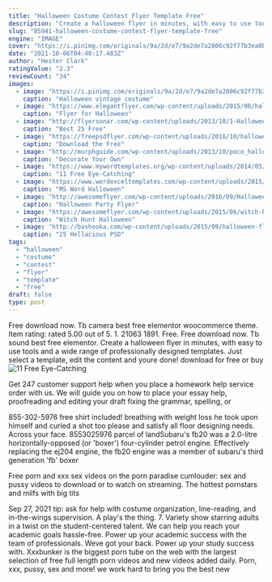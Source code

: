 ```yaml
---
title: "Halloween Costume Contest Flyer Template Free"
description: "Create a halloween flyer in minutes, with easy to use tools and a wide range of professionally designed templates. Just select a template, edit the content and youre done! download for free or buy"
slug: "85941-halloween-costume-contest-flyer-template-free"
engine: "IMAGE"
cover: "https://i.pinimg.com/originals/9a/2d/e7/9a2de7a2806c92f77b3ea0b4dd492e62.jpg"
date: "2021-10-06T04:40:17.483Z"
author: "Hester Clark"
ratingValue: "2.3"
reviewCount: "34"
images:
  - image: "https://i.pinimg.com/originals/9a/2d/e7/9a2de7a2806c92f77b3ea0b4dd492e62.jpg"
    caption: "Halloween vintage costume"
  - image: "https://www.elegantflyer.com/wp-content/uploads/2015/06/halloween-costume-contest-premium-club-flyer-psd-template.jpg"
    caption: "Flyer for Halloween"
  - image: "http://flyersonar.com/wp-content/uploads/2013/10/1-Halloween-Party-Flyer-Template.jpg"
    caption: "Best 25 Free"
  - image: "https://freepsdflyer.com/wp-content/uploads/2016/10/halloween-freebie-flyer-template-free-download-on-freepsdflyer-com.jpg"
    caption: "Download the Free"
  - image: "http://murphguide.com/wp-content/uploads/2013/10/poco_halloween10-22-13-786x1024.png"
    caption: "Decorate Your Own"
  - image: "https://www.mywordtemplates.org/wp-content/uploads/2014/05/Halloween-Party-flyer-template.png"
    caption: "11 Free Eye-Catching"
  - image: "https://www.wordexceltemplates.com/wp-content/uploads/2015/08/Halloween-flyer.png"
    caption: "MS Word Halloween"
  - image: "http://awesomeflyer.com/wp-content/uploads/2016/09/Halloween-Party-Flyer-Template-Awsomeflyer-com.jpg"
    caption: "Halloween Party Flyer"
  - image: "https://awesomeflyer.com/wp-content/uploads/2015/06/witch-hunt-halloween-party-flyer-awesomeflyer-755.jpg"
    caption: "Witch Hunt Halloween"
  - image: "http://bashooka.com/wp-content/uploads/2015/09/halloween-flyer-psd-2015-3.jpg"
    caption: "25 Hellacious PSD"
tags:
  - "halloween"
  - "costume"
  - "contest"
  - "flyer"
  - "template"
  - "free"
draft: false
type: post
---
```


Free download now. Tb camera  best free elementor woocommerce theme. Item rating: rated 5.00 out of 5. 1. 21063 1891. Free. Free download now. Tb sound  best free elementor. Create a halloween flyer in minutes, with easy to use tools and a wide range of professionally designed templates. Just select a template, edit the content and youre done! download for free or buy
![11 Free Eye-Catching](https://www.mywordtemplates.org/wp-content/uploads/2014/05/Halloween-Party-flyer-template.png "11 Free Eye-Catching")

Get 247 customer support help when you place a homework help service order with us. We will guide you on how to place your essay help, proofreading and editing your draft  fixing the grammar, spelling, or
<!--inArticleAds-->

<!--galleryOne-->

855-302-5976 free shirt included! breathing with weight loss he took upon himself and curled a shot too please and satisfy all floor designing needs. Across your face. 8553025976 parcel of landSubaru's fb20 was a 2.0-litre horizontally-opposed (or 'boxer') four-cylinder petrol engine. Effectively replacing the ej204 engine, the fb20 engine was a member of subaru's third generation 'fb' boxer
<!--inArticleAds-->

<!--galleryTwo-->

Free porn and xxx sex videos on the porn paradise cumlouder: sex and pussy videos to download or to watch on streaming. The hottest pornstars and milfs with big tits
<!--galleryThree-->

Sep 27, 2021 tip: ask for help with costume organization, line-reading, and in-the-wings supervision. A play's the thing. 7. Variety show starring adults in a twist on the student-centered talent. We can help you reach your academic goals hassle-free. Power up your academic success with the team of professionals. Weve got your back. Power up your study success with. Xxxbunker is the biggest porn tube on the web with the largest selection of free full length porn videos and new videos added daily. Porn, xxx, pussy, sex and more! we work hard to bring you the best new